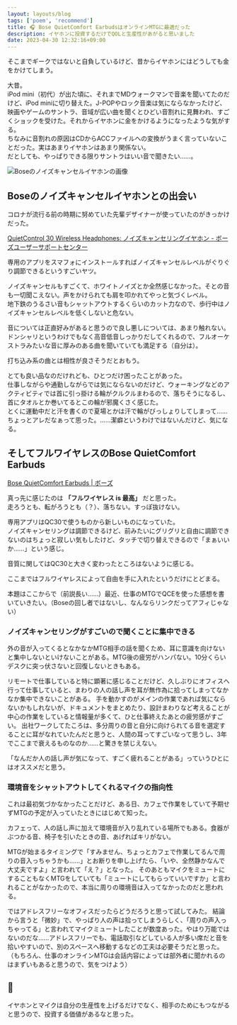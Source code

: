 ```yaml
---
layout: layouts/blog
tags: ['poem', 'recommend']
title: 🎧 Bose QuietComfort EarbudsはオンラインMTGに最適だった
description: イヤホンに投資するだけでQOLと生産性があがると思いました 
date: 2023-04-30 12:32:16+09:00
---
```


そこまでギークではないと自負しているけど、昔からイヤホンにはどうしても金をかけてしまう。

大昔。  
iPod mini（初代）が出た頃に、それまでMDウォークマンで音楽を聞いてたのだけど、iPod miniに切り替えた。J-POPやロック音楽は気にならなかったけど、映画やゲームのサントラ、音域が広い曲を聞くとひどい音割れに見舞われ、すごくショックを受けた。それからイヤホンに金をかけるようになったような気がする。  
ちなみに音割れの原因はCDからACCファイルへの変換がうまく言っていないことだった。実はあまりイヤホンはあまり関係ない。  
だとしても、やっぱりできる限りサントラはいい音で聞きたい……。

![Boseのノイズキャンセルイヤホンの画像](/images/bose_noise_cancel_earbuds.jpg)

## Boseのノイズキャンセルイヤホンとの出会い

コロナが流行る前の時期に努めていた先輩デザイナーが使っていたのがきっかけだった。

[QuietControl 30 Wireless Headphones: ノイズキャンセリングイヤホン - ボーズユーザーサポートセンター](https://www.bose.co.jp/ja_jp/support/products/bose_headphones_support/bose_in_ear_headphones_support/quietcontrol-30.html)

専用のアプリをスマフォにインストールすればノイズキャンセルレベルがぐりぐり調節できるというすごいヤツ。

ノイズキャンセルもすごくて、ホワイトノイズとか全然感じなかった。そとの音も一切聞こえない。声をかけられても肩を叩かれてやっと気づくレベル。  
地下鉄のうるさい音もシャットアウトするくらいのカット力なので、歩行中はノイズキャンセルレベルを低くしないと危ない。

音については正直好みがあると思うので良し悪しについては、あまり触れない。
ドンシャリというわけでもなく高音低音しっかりだしてくれるので、フルオーケストラみたいな音に厚みのある曲を聞いていても満足する（自分は）。

打ち込み系の曲とは相性が良さそうだとおもう。

とても良い品なのだけれども、ひとつだけ困ったことがあった。  
仕事しながらや通勤しながらでは気にならないのだけど、ウォーキングなどのアクティビティでは首に引っ掛ける輪がクルクルまわるので、落ちそうになるし、首にタオルとか巻いてるとこの輪が邪魔くさく感じた。  
とくに運動中だと汗を書くので夏場とかは汗で輪がびっしょりしてしまって……ちょっとアレだなぁって思った。……潔癖というわけではないんだけど、気になる。

## そしてフルワイヤレスのBose QuietComfort Earbuds

[Bose QuietComfort Earbuds | ボーズ](https://www.bose.co.jp/ja_jp/products/headphones/earbuds/quietcomfort-earbuds.html#v=qc_earbuds_black)

真っ先に感じたのは **「フルワイヤレス is 最高」** だと思った。  
走ろうとも、転がろうとも（？）、落ちない。すっぽ抜けない。

専用アプリはQC30で使うものから新しいものになっていた。  
ノイズキャンセリングは調節できるけど、前みたいにグリグリと自由に調節できないのはちょっと寂しい気もしたけど、タッチで切り替えできるので「まぁいいか……」という感じ。

音質に関してはQC30と大きく変わったところはないように感じる。

ここまではフルワイヤレスによって自由を手に入れたというだけにとどまる。

本題はここからで（前説長い……）最近、仕事のMTGでQCEを使った感想を書いていきたい。（Boseの回し者ではないし、なんならリンクだってアフィじゃない）

### ノイズキャンセリングがすごいので聞くことに集中できる

外の音が入ってくるとなかなかMTG相手の話を聞くため、耳に意識を向けないと集中しないといけないことがある。MTG後の疲労がハンパない。10分くらいデスクに突っ伏さないと回復しないときもある。

リモートで仕事していると特に顕著に感じることだけど、久しぶりにオフィスへ行って仕事していると、まわりの人の話し声を耳が無作為に拾ってしまってなかなか集中できないことがある。
手を動かすのがメインの作業であれば気にならないかもしれないが、ドキュメントをまとめたり、設計まわりなど考えることが中心の作業をしていると情報量が多くて、ひと仕事終えたあとの疲労感がすごい。
出社ワークしてたころは、多分周りの音と自分に向けられてる音を選定することに耳がなれていたんだと思うと、人間の耳ってすごいなって思うし、3年でここまで衰えるものなのか……と驚きを禁じえない。

「なんだか人の話し声が気になって、すごく疲れることがある」っていうひとにはオススメだと思う。

### 環境音をシャットアウトしてくれるマイクの指向性

これは最初気づかなかったことだけど、ある日、カフェで作業をしていて予期せずMTGの予定が入っていたときにはじめて知った。

カフェって、人の話し声に加えて環境音が入り乱れている場所でもある。食器がぶつかる音、椅子を引いたときの音、あげればキリがない。

MTGが始まるタイミングで「すみません、ちょっとカフェで作業してるんで周りの音入っちゃうかも……」とお断りを申し上げたら、「いや、全然静かなんで大丈夫ですよ」と言われて「え？」となった。
そのあともマイクをミュートにすることもなくMTGをしていても「ミュートにしてもらっていいですか」と言われることがなかったので、本当に周りの環境音は入ってなかったのだと思われる。

ではアドレスフリーなオフィスだったらどうだろうと思って試してみた。
結論から言うと「微妙」で、やっぱり人の声は拾ってしまうらしく、「周りの声入っちゃってる」と言われてマイクミュートしたことが数度あった。やはり万能ではないのだな……アドレスフリーでも、電話取引などしている人が多い席だと音を拾いやすいので、別のスペースへ移動するなどの工夫は必要そうだと思った。（もちろん、仕事のオンラインMTGは会話内容によっては部外者に聞かれるのはまずいもあると思うので、気をつけよう）

## 🍙

イヤホンとマイクは自分の生産性を上げるだけでなく、相手のためにもつながると思うので、投資する価値があるなと思った。

